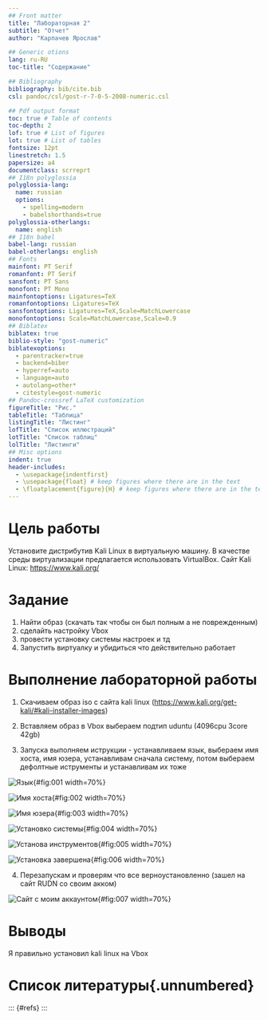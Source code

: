 ```yaml
---
## Front matter
title: "Лабораторная 2"
subtitle: "Отчет"
author: "Карпачев Ярослав"

## Generic otions
lang: ru-RU
toc-title: "Содержание"

## Bibliography
bibliography: bib/cite.bib
csl: pandoc/csl/gost-r-7-0-5-2008-numeric.csl

## Pdf output format
toc: true # Table of contents
toc-depth: 2
lof: true # List of figures
lot: true # List of tables
fontsize: 12pt
linestretch: 1.5
papersize: a4
documentclass: scrreprt
## I18n polyglossia
polyglossia-lang:
  name: russian
  options:
	- spelling=modern
	- babelshorthands=true
polyglossia-otherlangs:
  name: english
## I18n babel
babel-lang: russian
babel-otherlangs: english
## Fonts
mainfont: PT Serif
romanfont: PT Serif
sansfont: PT Sans
monofont: PT Mono
mainfontoptions: Ligatures=TeX
romanfontoptions: Ligatures=TeX
sansfontoptions: Ligatures=TeX,Scale=MatchLowercase
monofontoptions: Scale=MatchLowercase,Scale=0.9
## Biblatex
biblatex: true
biblio-style: "gost-numeric"
biblatexoptions:
  - parentracker=true
  - backend=biber
  - hyperref=auto
  - language=auto
  - autolang=other*
  - citestyle=gost-numeric
## Pandoc-crossref LaTeX customization
figureTitle: "Рис."
tableTitle: "Таблица"
listingTitle: "Листинг"
lofTitle: "Список иллюстраций"
lotTitle: "Список таблиц"
lolTitle: "Листинги"
## Misc options
indent: true
header-includes:
  - \usepackage{indentfirst}
  - \usepackage{float} # keep figures where there are in the text
  - \floatplacement{figure}{H} # keep figures where there are in the text
---
```


# Цель работы

Установите дистрибутив Kali Linux в виртуальную машину.
В качестве среды виртуализации предлагается использовать VirtualBox.
Сайт Kali Linux: https://www.kali.org/

# Задание

1. Найти образ (скачать так чтобы он был полным а не поврежденным)
2. сделайть настройку Vbox
3. провести установку системы настроек и тд
4. Запустить виртуалку и убидиться что действительно работает

# Выполнение лабораторной работы

1. Скачиваем образ iso с сайта kali linux (https://www.kali.org/get-kali/#kali-installer-images)

2. Вставляем образ в Vbox выбераем подтип uduntu (4096cpu 3core 42gb)

3. Запуска выполняем иструкции - устанавливаем язык, выбераем имя хоста, имя юзера, устанавливам сначала систему, потом выбераем дефолтные иструменты и устанавливам их тоже

![Язык](image/1.png){#fig:001 width=70%}

![Имя хоста](image/2.png){#fig:002 width=70%}

![Имя юзера](image/3.png){#fig:003 width=70%}

![Установко системы](image/4.png){#fig:004 width=70%}

![Установа инструментов](image/5.png){#fig:005 width=70%}

![Установка завершена](image/6.png){#fig:006 width=70%}

4. Перезапускам и проверям что все верноустановленно (зашел на сайт RUDN со своим акком)

![Сайт с моим аккаунтом](image/7.png){#fig:007 width=70%}


# Выводы

Я правильно установил kali linux на Vbox

# Список литературы{.unnumbered}

::: {#refs}
:::
